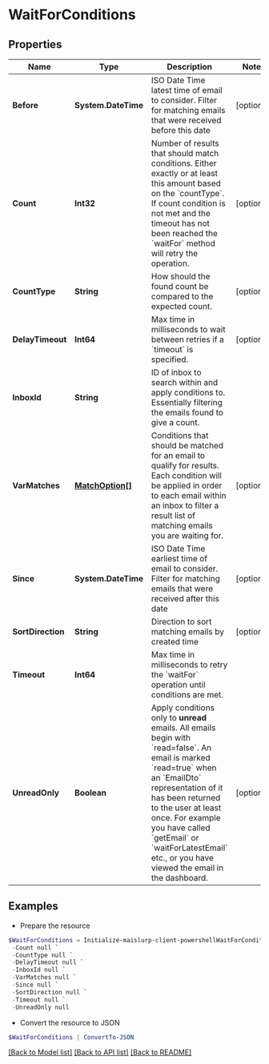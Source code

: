 # WaitForConditions
## Properties

Name | Type | Description | Notes
------------ | ------------- | ------------- | -------------
**Before** | **System.DateTime** | ISO Date Time latest time of email to consider. Filter for matching emails that were received before this date | [optional] 
**Count** | **Int32** | Number of results that should match conditions. Either exactly or at least this amount based on the &#x60;countType&#x60;. If count condition is not met and the timeout has not been reached the &#x60;waitFor&#x60; method will retry the operation. | [optional] 
**CountType** | **String** | How should the found count be compared to the expected count. | [optional] 
**DelayTimeout** | **Int64** | Max time in milliseconds to wait between retries if a &#x60;timeout&#x60; is specified. | [optional] 
**InboxId** | **String** | ID of inbox to search within and apply conditions to. Essentially filtering the emails found to give a count. | 
**VarMatches** | [**MatchOption[]**](MatchOption) | Conditions that should be matched for an email to qualify for results. Each condition will be applied in order to each email within an inbox to filter a result list of matching emails you are waiting for. | [optional] 
**Since** | **System.DateTime** | ISO Date Time earliest time of email to consider. Filter for matching emails that were received after this date | [optional] 
**SortDirection** | **String** | Direction to sort matching emails by created time | [optional] 
**Timeout** | **Int64** | Max time in milliseconds to retry the &#x60;waitFor&#x60; operation until conditions are met. | 
**UnreadOnly** | **Boolean** | Apply conditions only to **unread** emails. All emails begin with &#x60;read&#x3D;false&#x60;. An email is marked &#x60;read&#x3D;true&#x60; when an &#x60;EmailDto&#x60; representation of it has been returned to the user at least once. For example you have called &#x60;getEmail&#x60; or &#x60;waitForLatestEmail&#x60; etc., or you have viewed the email in the dashboard. | [optional] 

## Examples

- Prepare the resource
```powershell
$WaitForConditions = Initialize-maislurp-client-powershellWaitForConditions  -Before null `
 -Count null `
 -CountType null `
 -DelayTimeout null `
 -InboxId null `
 -VarMatches null `
 -Since null `
 -SortDirection null `
 -Timeout null `
 -UnreadOnly null
```

- Convert the resource to JSON
```powershell
$WaitForConditions | ConvertTo-JSON
```

[[Back to Model list]](../README#documentation-for-models) [[Back to API list]](../README#documentation-for-api-endpoints) [[Back to README]](../README)

